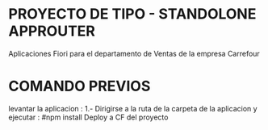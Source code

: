 # PROYECTO DE TIPO - STANDOLONE APPROUTER
Aplicaciones Fiori para el departamento de Ventas de la empresa Carrefour
# COMANDO PREVIOS
levantar la aplicacion :
 1.- Dirigirse a la ruta de la carpeta de la aplicacion y ejecutar : 
 #npm install
Deploy a CF del proyecto
